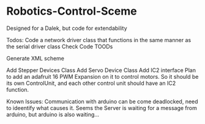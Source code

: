 Robotics-Control-Sceme
======================

Designed for a Dalek, but code for extendability


Todos:
Code a network driver class that functions in the same manner as the serial driver class
Check Code TOODs


Generate XML scheme

Add Stepper Devices Class
Add Servo Device Class
Add IC2 interface
  Plan to add an adafruit 16 PWM Expansion on it to control motors.
    So it should be its own ControlUnit, and each other control unit should have an IC2 function.
      

Known Issues:
Communication with arduino can be come deadlocked, need to ideentify what causes it.
  Seems the Server is waiting for a message from arduino, but arduino is also waiting...
  
